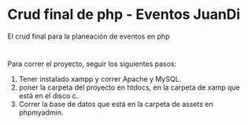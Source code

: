 # Crud final de php - Eventos JuanDi
El crud final para la planeación de eventos en php

#

Para correr el proyecto, seguir los siguientes pasos:

1. Tener instalado xampp y correr Apache y MySQL.
2. poner la carpeta del proyecto en htdocs, en la carpeta de xamp que está en el disco c.
3. Correr la base de datos que está en la carpeta de assets en phpmyadmin.